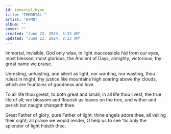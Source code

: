 ```yaml
---
id: immortal-hymn
title: "IMMORTAL "
artist: "HYMN"
album: ""
cover: ""
created: "June 23, 2024, 8:33 AM"
updated: "June 23, 2024, 8:33 AM"
---
```


Immortal, invisible, God only wise,
in light inaccessible hid from our eyes,
most blessed, most glorious, the Ancient of Days,
almighty, victorious, thy great name we praise.

 Unresting, unhasting, and silent as light,
nor wanting, nor wasting, thou rulest in might;
thy justice like mountains high soaring above
thy clouds, which are fountains of goodness and love.

To all life thou givest, to both great and small;
in all life thou livest, the true life of all;
we blossom and flourish as leaves on the tree,
and wither and perish but naught changeth thee.

Great Father of glory, pure Father of light,
thine angels adore thee, all veiling their sight;
all praise we would render, O help us to see
'tis only the splendor of light hideth thee.